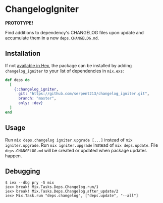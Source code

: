 # ChangelogIgniter

**PROTOTYPE!**

Find additions to dependency's CHANGELOG files upon update and accumulate them in
a new `deps.CHANGELOG.md`.

## Installation

If not [available in Hex](https://hex.pm/docs/publish), the package can be installed
by adding `changelog_igniter` to your list of dependencies in `mix.exs`:

```elixir
def deps do
  [
    {:changelog_igniter,
      git: "https://github.com/serpent213/changelog_igniter.git",
      branch: "master",
      only: :dev}
  ]
end
```

## Usage

Run `mix deps.changelog igniter.upgrade [...]` instead of `mix igniter.upgrade`. Run `mix
igniter.upgrade` instead of `mix deps.update`. File `deps.CHANGELOG.md` will be created
or updated when package updates happen.

## Debugging

```
$ iex --dbg pry -S mix
iex> break! Mix.Tasks.Deps.Changelog.run/1
iex> break! Mix.Tasks.Deps.Changelog.after_update/2
iex> Mix.Task.run "deps.changelog", ["deps.update", "--all"]
```

<!--
Documentation can be generated with [ExDoc](https://github.com/elixir-lang/ex_doc)
and published on [HexDocs](https://hexdocs.pm). Once published, the docs can
be found at <https://hexdocs.pm/changelog_igniter>.
-->
